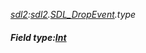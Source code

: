 _[sdl2](../../modules/sdl2/sdl2-module.md):[sdl2](../../modules/sdl2/sdl2-module.md).[SDL\_DropEvent](../../modules/sdl2/sdl2-sdl_dropevent.md).type_
##### Field type:[Int](../../modules/wonkey/wonkey-types-int.md)
